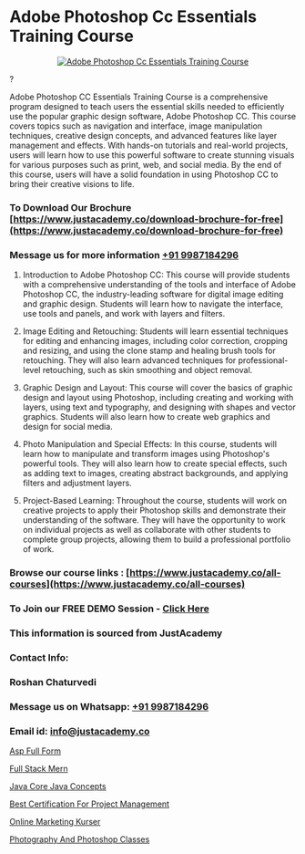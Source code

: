 # Adobe Photoshop Cc Essentials Training Course

<p align="center">
  <a href="https://justacademy.co/course-detail/photoshop-training">
    <img src="https://justacademy.co/storage2/course_image/1676637576_course_image.webp" alt="Adobe Photoshop Cc Essentials Training Course">
  </a>
</p>
?

Adobe Photoshop CC Essentials Training Course is a comprehensive program designed to teach users the essential skills needed to efficiently use the popular graphic design software, Adobe Photoshop CC. This course covers topics such as navigation and interface, image manipulation techniques, creative design concepts, and advanced features like layer management and effects. With hands-on tutorials and real-world projects, users will learn how to use this powerful software to create stunning visuals for various purposes such as print, web, and social media. By the end of this course, users will have a solid foundation in using Photoshop CC to bring their creative visions to life.
### To Download Our Brochure [https://www.justacademy.co/download-brochure-for-free](https://www.justacademy.co/download-brochure-for-free)
### Message us for more information [+91 9987184296](https://api.whatsapp.com/send?phone=919987184296)
1) Introduction to Adobe Photoshop CC: This course will provide students with a comprehensive understanding of the tools and interface of Adobe Photoshop CC, the industry-leading software for digital image editing and graphic design. Students will learn how to navigate the interface, use tools and panels, and work with layers and filters.

2) Image Editing and Retouching: Students will learn essential techniques for editing and enhancing images, including color correction, cropping and resizing, and using the clone stamp and healing brush tools for retouching. They will also learn advanced techniques for professional-level retouching, such as skin smoothing and object removal.

3) Graphic Design and Layout: This course will cover the basics of graphic design and layout using Photoshop, including creating and working with layers, using text and typography, and designing with shapes and vector graphics. Students will also learn how to create web graphics and design for social media.

4) Photo Manipulation and Special Effects: In this course, students will learn how to manipulate and transform images using Photoshop's powerful tools. They will also learn how to create special effects, such as adding text to images, creating abstract backgrounds, and applying filters and adjustment layers.

5) Project-Based Learning: Throughout the course, students will work on creative projects to apply their Photoshop skills and demonstrate their understanding of the software. They will have the opportunity to work on individual projects as well as collaborate with other students to complete group projects, allowing them to build a professional portfolio of work.

### Browse our course links : [https://www.justacademy.co/all-courses](https://www.justacademy.co/all-courses) 
### To Join our FREE DEMO Session - [Click Here](https://www.justacademy.co/register-for-course-demo)


### This information is sourced from JustAcademy
### Contact Info:
### Roshan Chaturvedi
### Message us on Whatsapp: [+91 9987184296](https://api.whatsapp.com/send?phone=919987184296)
### Email id: [info@justacademy.co](mailto:info@justacademy.co)
                
[Asp Full Form](https://www.linkedin.com/pulse/asp-full-form-justacademy-cupertino-48pic?trackingId=G1rltzEM9x5r2Ex8PIu%2Ffw%3D%3D&lipi=urn%3Ali%3Apage%3Ad_flagship3_company_admin%3BgBhGnALRQwW8mE6l8mJTTg%3D%3D)

[Full Stack Mern](https://www.linkedin.com/pulse/full-stack-mern-justacademy-boston-3tuqc/)

[Java Core Java Concepts](https://medium.com/@abhidnya.1068/java-core-java-concepts-5716af54deae)

[Best Certification For Project Management](https://medium.com/@AkashSingh2052/best-certification-for-project-management-5ba84d1991c6)

[Online Marketing Kurser](https://justacademyin.github.io/Articles/Online-Marketing-Kurser)

[Photography And Photoshop Classes](https://justacademyin.github.io/justacademy/photography-and-photoshop-classes)

